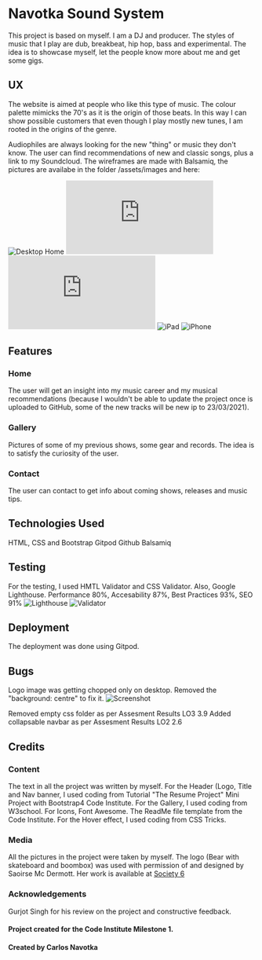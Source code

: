 # Navotka Sound System

This project is based on myself. I am a DJ and producer. The styles of music that I play are dub, breakbeat, hip hop, bass and experimental.
The idea is to showcase myself, let the people know more about me and get some gigs.

## UX
The website is aimed at people who like this type of music. The colour palette mimicks the 70's as it is the origin of those beats. In this way I can show possible customers that even though I play mostly new tunes, I am rooted in the origins of the genre.

Audiophiles are always looking for the new "thing" or music they don't know. The user can find recommendations of new and classic songs, plus a link to my Soundcloud.
The wireframes are made with Balsamiq, the pictures are availabe in the folder /assets/images and here:

![Desktop Home](https://github.com/cnavotka/navotka-soundsystem/blob/master/assets/images/BalsamiqMS1home.png)
![Desktop Gallery](https://github.com/cnavotka/navotka-soundsystem/blob/master/assets/images/BalsamiqMS1.pdf)
![Desktop Contact](https://github.com/cnavotka/navotka-soundsystem/blob/master/assets/images/BalsamiqMS1iii.pdf)
![iPad](htpps://github.com/cnavotka/navotka-soundsystem/blob/master/assets/images/iPadii.png)
![iPhone](https://github.com/cnavotka/navotka-soundsystem/blob/master/assets/images/Mobile%20balsamiq.png)


## Features
### Home
The user will get an insight into my music career and my musical recommendations (because I wouldn't be able to update the project once is uploaded to GitHub, some of the new tracks will be new ip to 23/03/2021).

### Gallery

Pictures of some of my previous shows, some gear and records. The idea is to satisfy the curiosity of the user.

### Contact
The user can contact to get info about coming shows, releases and music tips.

## Technologies Used

HTML, CSS and Bootstrap
Gitpod
Github 
Balsamiq 

## Testing
For the testing, I used HMTL Validator and CSS Validator. Also, Google Lighthouse.
Performance 80%, Accesability 87%, Best Practices 93%, SEO 91%
![Lighthouse](https://github.com/cnavotka/navotka-soundsystem/blob/master/assets/images/perfomancelighthouse.png)
![Validator](https://github.com/cnavotka/navotka-soundsystem/blob/master/assets/images/validatorhtml.png)


## Deployment
The deployment was done using Gitpod.

## Bugs
Logo image was getting chopped only on desktop. Removed the "background: centre" to fix it. 
![Screenshot](https://github.com/cnavotka/navotka-soundsystem/blob/master/assets/images/headlogcut.png)

Removed empty css folder as per Assesment Results LO3 3.9
Added collapsable navbar as per Assesment Results LO2 2.6

## Credits
### Content
The text in all the project was written by myself.
For the Header (Logo, Title and Nav banner, I used coding from Tutorial "The Resume Project" Mini Project with Bootstrap4 Code Institute.
For the Gallery, I used coding from W3school.
For Icons, Font Awesome.
The ReadMe file template from the Code Institute.
For the Hover effect, I used coding from CSS Tricks.

### Media
All the pictures in the project were taken by myself.
The logo (Bear with skateboard and boombox) was used with permission of and designed by Saoirse Mc Dermott. Her work is available at [Society 6](https://society6.com/saoirsesushi)

### Acknowledgements

Gurjot Singh for his review on the project and constructive feedback.

#### Project created for the Code Institute Milestone 1.
#### Created by Carlos Navotka 






